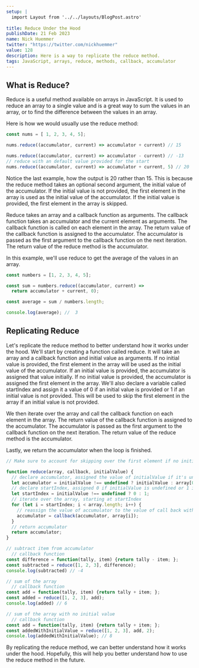 ```yaml
---
setup: |
  import Layout from '../../layouts/BlogPost.astro'
  
title: Reduce Under the Hood
publishDate: 21 Feb 2023
name: Nick Huemmer
twitter: "https://twitter.com/nickhuemmer"
value: 128
description: Here is a way to replicate the reduce method.
tags: JavaScript, arrays, reduce, methods, callback, accumulator
---
```


## What is Reduce?

Reduce is a useful method available on arrays in JavaScript.  It is used to reduce an array to a single value and is a great way to sum the values in an array, or to find the difference between the values in an array.    

Here is how we would usually use the reduce method:

```javascript
const nums = [ 1, 2, 3, 4, 5];

nums.reduce((accumulator, current) => accumulator + current) // 15

nums.reduce((accumulator, current) => accumulator - current) // -13
// reduce with an default value provided for the start
nums.reduce((accumulator, current) => accumulator + current, 5) // 20

```

Notice the last example, how the output is 20 rather than 15.  This is because the reduce method takes an optional second argument, the initial value of the accumulator.  If the initial value is not provided, the first element in the array is used as the initial value of the accumulator.  If the initial value is provided, the first element in the array is skipped.

Reduce takes an array and a callback function as arguments.  The callback function takes an accumulator and the current element as arguments.  The callback function is called on each element in the array.  The return value of the callback function is assigned to the accumulator.  The accumulator is passed as the first argument to the callback function on the next iteration.  The return value of the reduce method is the accumulator.

In this example, we'll use reduce to get the average of the values in an array.

```javascript
const numbers = [1, 2, 3, 4, 5];

const sum = numbers.reduce((accumulator, current) => 
  return accumulator + current, 0);

const average = sum / numbers.length;

console.log(average); //  3

```

## Replicating Reduce

Let's replicate the reduce method to better understand how it works under the hood.  We'll start by creating a function called reduce.  It will take an array and a callback function and initial value as arguments.  If no initial value is provided, the first element in the array will be used as the initial value of the accumulator.  If an initial value is provided, the accumulator is assigned that value initially.  If no initial value is provided, the accumulator is assigned the first element in the array.  We'll also declare a variable called startIndex and assign it a value of 0 if an initial value is provided or 1 if an initial value is not provided.  This will be used to skip the first element in the array if an initial value is not provided.

We then iterate over the array and call the callback function on each element in the array.  The return value of the callback function is assigned to the accumulator.  The accumulator is passed as the first argument to the callback function on the next iteration.  The return value of the reduce method is the accumulator. 

Lastly, we return the accumulator when the loop is finished.

```javascript
// Make sure to account for skipping over the first element if no initialValue is given

function reduce(array, callback, initialValue) {
  // declare accumulator, assigned the value of initialValue if it's undefined, otherwise the first element in the array
  let accumulator = initialValue !== undefined ? initialValue : array[0];
  // declare startIndex, assigned 0 if initialValue is undefined or 1 if initialValue is defined
  let startIndex = initialValue !== undefined ? 0 : 1;
  // iterate over the array, starting at startIndex
  for (let i = startIndex; i < array.length; i++) {
    // reassign the value of accumulator to the value of call back with accumulator, current array element, current index and array passed as arguments
    accumulator = callback(accumulator, array[i]);
  }
  // return accumulator
  return accumulator;
}

// subtract item from accumulator
  // callback function
const difference = function(tally, item) {return tally - item; };
const subtracted = reduce([1, 2, 3], difference);
console.log(subtracted) // -4

// sum of the array
  // callback function
const add = function(tally, item) {return tally + item; };
const added = reduce([1, 2, 3], add);
console.log(added) // 6

// sum of the array with no initial value
  // callback function
const add = function(tally, item) {return tally + item; };
const addedWithInitialValue = reduce([1, 2, 3], add, 2);
console.log(addedWithInitialValue); // 8
```

By replicating the reduce method, we can better understand how it works under the hood.  Hopefully, this will help you better understand how to use the reduce method in the future.  
